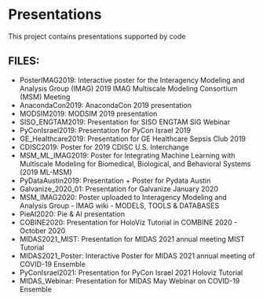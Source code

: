 Presentations 
=============

This project contains presentations supported by code


FILES:
------
* PosterIMAG2019: Interactive poster for the Interagency Modeling and Analysis Group (IMAG) 2019 IMAG Multiscale Modeling Consortium (MSM) Meeting
* AnacondaCon2019: AnacondaCon 2019 presentation
* MODSIM2019: MODSIM 2019 presentation
* SISO_ENGTAM2019: Presentation for SISO ENGTAM SIG Webinar
* PyConIsrael2019: Presentation for PyCon Israel 2019
* GE_Healthcare2019: Presentation for GE Healthcare Sepsis Club 2019
* CDISC2019: Poster for 2019 CDISC U.S. Interchange
* MSM_ML_IMAG2019: Poster for Integrating Machine Learning with Multiscale Modeling for Biomedical, Biological, and Behavioral Systems (2019 ML-MSM)
* PyDataAustin2019: Presentation + Poster for Pydata Austin
* Galvanize_2020_01: Presentation for Galvanize January 2020
* MSM_IMAG2020: Poster uploaded to Interagency Modeling and Analysis Group - IMAG wiki - MODELS, TOOLS & DATABASES
* PieAI2020: Pie & AI presentation
* COBINE2020: Presentation for HoloViz Tutorial in COMBINE 2020 - October 2020
* MIDAS2021_MIST: Presentation for MIDAS 2021 annual meeting MIST Tutorial
* MIDAS2021_Poster: Interactive Poster for MIDAS 2021 annual meeting of COVID-19 Ensemble
* PyConIsrael2021: Presentation for PyCon Israel 2021 Holoviz Tutorial
* MIDAS_Webinar: Presentation for MIDAS May Webinar on COVID-19 Ensemble



